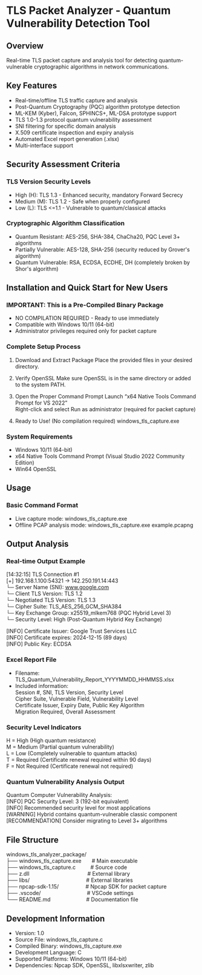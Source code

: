 # TLS Packet Analyzer - Quantum Vulnerability Detection Tool

## Overview
Real-time TLS packet capture and analysis tool for detecting quantum-vulnerable cryptographic algorithms in network communications.

## Key Features
- Real-time/offline TLS traffic capture and analysis
- Post-Quantum Cryptography (PQC) algorithm prototype detection
- ML-KEM (Kyber), Falcon, SPHINCS+, ML-DSA prototype support
- TLS 1.0-1.3 protocol quantum vulnerability assessment
- SNI filtering for specific domain analysis
- X.509 certificate inspection and expiry analysis
- Automated Excel report generation (.xlsx)
- Multi-interface support

## Security Assessment Criteria

### TLS Version Security Levels
- High (H): TLS 1.3 - Enhanced security, mandatory Forward Secrecy
- Medium (M): TLS 1.2 - Safe when properly configured
- Low (L): TLS <=1.1 - Vulnerable to quantum/classical attacks

### Cryptographic Algorithm Classification
- Quantum Resistant: AES-256, SHA-384, ChaCha20, PQC Level 3+ algorithms
- Partially Vulnerable: AES-128, SHA-256 (security reduced by Grover's algorithm)
- Quantum Vulnerable: RSA, ECDSA, ECDHE, DH (completely broken by Shor's algorithm)

## Installation and Quick Start for New Users

### IMPORTANT: This is a Pre-Compiled Binary Package
- NO COMPILATION REQUIRED - Ready to use immediately
- Compatible with Windows 10/11 (64-bit)
- Administrator privileges required only for packet capture

### Complete Setup Process

1. Download and Extract Package
   Place the provided files in your desired directory.

2. Verify OpenSSL
   Make sure OpenSSL is in the same directory or added to the system PATH.

3. Open the Proper Command Prompt
   Launch “x64 Native Tools Command Prompt for VS 2022”  
   Right-click and select Run as administrator (required for packet capture)

4. Ready to Use! (No compilation required)
   windows_tls_capture.exe

### System Requirements
- Windows 10/11 (64-bit)
- x64 Native Tools Command Prompt (Visual Studio 2022 Community Edition)
- Win64 OpenSSL

## Usage

### Basic Command Format
- Live capture mode: windows_tls_capture.exe
- Offline PCAP analysis mode: windows_tls_capture.exe example.pcapng

## Output Analysis

### Real-time Output Example
[14:32:15] TLS Connection #1  
[+] 192.168.1.100:54321 → 142.250.191.14:443  
  └─ Server Name (SNI): www.google.com  
  └─ Client TLS Version: TLS 1.2  
  └─ Negotiated TLS Version: TLS 1.3  
  └─ Cipher Suite: TLS_AES_256_GCM_SHA384  
  └─ Key Exchange Group: x25519_mlkem768 (PQC Hybrid Level 3)  
  └─ Security Level: High (Post-Quantum Hybrid Key Exchange)  

[INFO] Certificate Issuer: Google Trust Services LLC  
[INFO] Certificate expires: 2024-12-15 (89 days)  
[INFO] Public Key: ECDSA  

### Excel Report File
- Filename: TLS_Quantum_Vulnerability_Report_YYYYMMDD_HHMMSS.xlsx
- Included information:  
  Session #, SNI, TLS Version, Security Level  
  Cipher Suite, Vulnerable Field, Vulnerability Level  
  Certificate Issuer, Expiry Date, Public Key Algorithm  
  Migration Required, Overall Assessment

### Security Level Indicators
H = High (High quantum resistance)  
M = Medium (Partial quantum vulnerability)  
L = Low (Completely vulnerable to quantum attacks)  
T = Required (Certificate renewal required within 90 days)  
F = Not Required (Certificate renewal not required)  

### Quantum Vulnerability Analysis Output
Quantum Computer Vulnerability Analysis:  
[INFO] PQC Security Level: 3 (192-bit equivalent)  
[INFO] Recommended security level for most applications  
[WARNING] Hybrid contains quantum-vulnerable classic component  
[RECOMMENDATION] Consider migrating to Level 3+ algorithms

## File Structure

windows_tls_analyzer_package/  
├── windows_tls_capture.exe&nbsp;&nbsp;&nbsp;&nbsp;&nbsp;&nbsp;&nbsp;# Main executable  
├── windows_tls_capture.c&nbsp;&nbsp;&nbsp;&nbsp;&nbsp;&nbsp;&nbsp;&nbsp;&nbsp;&nbsp;# Source code  
├── z.dll&nbsp;&nbsp;&nbsp;&nbsp;&nbsp;&nbsp;&nbsp;&nbsp;&nbsp;&nbsp;&nbsp;&nbsp;&nbsp;&nbsp;&nbsp;&nbsp;&nbsp;&nbsp;&nbsp;&nbsp;&nbsp;&nbsp;&nbsp;&nbsp;&nbsp;&nbsp;&nbsp;&nbsp;&nbsp;&nbsp;&nbsp;&nbsp;&nbsp;&nbsp;&nbsp;&nbsp;&nbsp;&nbsp;&nbsp;# External library  
├── libs/&nbsp;&nbsp;&nbsp;&nbsp;&nbsp;&nbsp;&nbsp;&nbsp;&nbsp;&nbsp;&nbsp;&nbsp;&nbsp;&nbsp;&nbsp;&nbsp;&nbsp;&nbsp;&nbsp;&nbsp;&nbsp;&nbsp;&nbsp;&nbsp;&nbsp;&nbsp;&nbsp;&nbsp;&nbsp;&nbsp;&nbsp;&nbsp;&nbsp;&nbsp;&nbsp;&nbsp;&nbsp;&nbsp;# External libraries  
├── npcap-sdk-1.15/&nbsp;&nbsp;&nbsp;&nbsp;&nbsp;&nbsp;&nbsp;&nbsp;&nbsp;&nbsp;&nbsp;&nbsp;&nbsp;&nbsp;&nbsp;&nbsp;&nbsp;&nbsp;# Npcap SDK for packet capture  
├── .vscode/&nbsp;&nbsp;&nbsp;&nbsp;&nbsp;&nbsp;&nbsp;&nbsp;&nbsp;&nbsp;&nbsp;&nbsp;&nbsp;&nbsp;&nbsp;&nbsp;&nbsp;&nbsp;&nbsp;&nbsp;&nbsp;&nbsp;&nbsp;&nbsp;&nbsp;&nbsp;&nbsp;&nbsp;&nbsp;&nbsp;&nbsp;# VSCode settings  
└── README.md&nbsp;&nbsp;&nbsp;&nbsp;&nbsp;&nbsp;&nbsp;&nbsp;&nbsp;&nbsp;&nbsp;&nbsp;&nbsp;&nbsp;&nbsp;&nbsp;&nbsp;&nbsp;&nbsp;&nbsp;&nbsp;&nbsp;&nbsp;&nbsp;# Documentation file  


## Development Information
- Version: 1.0  
- Source File: windows_tls_capture.c  
- Compiled Binary: windows_tls_capture.exe  
- Development Language: C  
- Supported Platforms: Windows 10/11 (64-bit)  
- Dependencies: Npcap SDK, OpenSSL, libxlsxwriter, zlib
